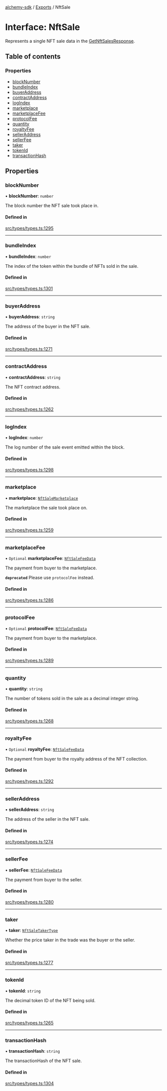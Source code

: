 [alchemy-sdk](../README.md) / [Exports](../modules.md) / NftSale

# Interface: NftSale

Represents a single NFT sale data in the [GetNftSalesResponse](GetNftSalesResponse.md).

## Table of contents

### Properties

- [blockNumber](NftSale.md#blocknumber)
- [bundleIndex](NftSale.md#bundleindex)
- [buyerAddress](NftSale.md#buyeraddress)
- [contractAddress](NftSale.md#contractaddress)
- [logIndex](NftSale.md#logindex)
- [marketplace](NftSale.md#marketplace)
- [marketplaceFee](NftSale.md#marketplacefee)
- [protocolFee](NftSale.md#protocolfee)
- [quantity](NftSale.md#quantity)
- [royaltyFee](NftSale.md#royaltyfee)
- [sellerAddress](NftSale.md#selleraddress)
- [sellerFee](NftSale.md#sellerfee)
- [taker](NftSale.md#taker)
- [tokenId](NftSale.md#tokenid)
- [transactionHash](NftSale.md#transactionhash)

## Properties

### blockNumber

• **blockNumber**: `number`

The block number the NFT sale took place in.

#### Defined in

[src/types/types.ts:1295](https://github.com/alchemyplatform/alchemy-sdk-js/blob/4483414/src/types/types.ts#L1295)

___

### bundleIndex

• **bundleIndex**: `number`

The index of the token within the bundle of NFTs sold in the sale.

#### Defined in

[src/types/types.ts:1301](https://github.com/alchemyplatform/alchemy-sdk-js/blob/4483414/src/types/types.ts#L1301)

___

### buyerAddress

• **buyerAddress**: `string`

The address of the buyer in the NFT sale.

#### Defined in

[src/types/types.ts:1271](https://github.com/alchemyplatform/alchemy-sdk-js/blob/4483414/src/types/types.ts#L1271)

___

### contractAddress

• **contractAddress**: `string`

The NFT contract address.

#### Defined in

[src/types/types.ts:1262](https://github.com/alchemyplatform/alchemy-sdk-js/blob/4483414/src/types/types.ts#L1262)

___

### logIndex

• **logIndex**: `number`

The log number of the sale event emitted within the block.

#### Defined in

[src/types/types.ts:1298](https://github.com/alchemyplatform/alchemy-sdk-js/blob/4483414/src/types/types.ts#L1298)

___

### marketplace

• **marketplace**: [`NftSaleMarketplace`](../enums/NftSaleMarketplace.md)

The marketplace the sale took place on.

#### Defined in

[src/types/types.ts:1259](https://github.com/alchemyplatform/alchemy-sdk-js/blob/4483414/src/types/types.ts#L1259)

___

### marketplaceFee

• `Optional` **marketplaceFee**: [`NftSaleFeeData`](NftSaleFeeData.md)

The payment from buyer to the marketplace.

**`deprecated`** Please use `protocolFee` instead.

#### Defined in

[src/types/types.ts:1286](https://github.com/alchemyplatform/alchemy-sdk-js/blob/4483414/src/types/types.ts#L1286)

___

### protocolFee

• `Optional` **protocolFee**: [`NftSaleFeeData`](NftSaleFeeData.md)

The payment from buyer to the marketplace.

#### Defined in

[src/types/types.ts:1289](https://github.com/alchemyplatform/alchemy-sdk-js/blob/4483414/src/types/types.ts#L1289)

___

### quantity

• **quantity**: `string`

The number of tokens sold in the sale as a decimal integer string.

#### Defined in

[src/types/types.ts:1268](https://github.com/alchemyplatform/alchemy-sdk-js/blob/4483414/src/types/types.ts#L1268)

___

### royaltyFee

• `Optional` **royaltyFee**: [`NftSaleFeeData`](NftSaleFeeData.md)

The payment from buyer to the royalty address of the NFT collection.

#### Defined in

[src/types/types.ts:1292](https://github.com/alchemyplatform/alchemy-sdk-js/blob/4483414/src/types/types.ts#L1292)

___

### sellerAddress

• **sellerAddress**: `string`

The address of the seller in the NFT sale.

#### Defined in

[src/types/types.ts:1274](https://github.com/alchemyplatform/alchemy-sdk-js/blob/4483414/src/types/types.ts#L1274)

___

### sellerFee

• **sellerFee**: [`NftSaleFeeData`](NftSaleFeeData.md)

The payment from buyer to the seller.

#### Defined in

[src/types/types.ts:1280](https://github.com/alchemyplatform/alchemy-sdk-js/blob/4483414/src/types/types.ts#L1280)

___

### taker

• **taker**: [`NftSaleTakerType`](../enums/NftSaleTakerType.md)

Whether the price taker in the trade was the buyer or the seller.

#### Defined in

[src/types/types.ts:1277](https://github.com/alchemyplatform/alchemy-sdk-js/blob/4483414/src/types/types.ts#L1277)

___

### tokenId

• **tokenId**: `string`

The decimal token ID of the NFT being sold.

#### Defined in

[src/types/types.ts:1265](https://github.com/alchemyplatform/alchemy-sdk-js/blob/4483414/src/types/types.ts#L1265)

___

### transactionHash

• **transactionHash**: `string`

The transactionHash of the NFT sale.

#### Defined in

[src/types/types.ts:1304](https://github.com/alchemyplatform/alchemy-sdk-js/blob/4483414/src/types/types.ts#L1304)
